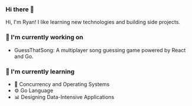 ### Hi there 👋

Hi, I'm Ryan! I like learning new technologies and building side projects.

### 🔭 I'm currently working on
- GuessThatSong: A multiplayer song guessing game powered by React and Go.

### 🌱 I'm currently learning
- 🔀 Concurrency and Operating Systems
- ⚙️ Go Language
- 📊 Designing Data-Intensive Applications
